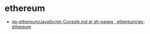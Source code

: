 # ethereum

- [go-ethereum/JavaScript-Console.md at gh-pages · ethereum/go-ethereum](https://github.com/ethereum/go-ethereum/blob/gh-pages/docs/_interface/JavaScript-Console.md)